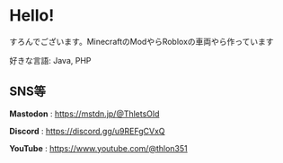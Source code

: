 # Hello!
すろんでございます。MinecraftのModやらRobloxの車両やら作っています

好きな言語: Java, PHP

## SNS等

**Mastodon** : https://mstdn.jp/@ThletsOld

**Discord** : https://discord.gg/u9REFgCVxQ

**YouTube** : https://www.youtube.com/@thlon351
